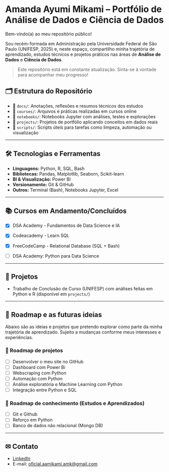 # Amanda Ayumi Mikami – Portfólio de Análise de Dados e Ciência de Dados

Bem-vindo(a) ao meu repositório público! 

Sou recém-formada em Administração pela Universidade Federal de São Paulo (UNIFESP, 2025) e, neste espaço, compartilho minha trajetória de aprendizado, estudos técnicos e projetos práticos nas áreas de **Análise de Dados** e **Ciência de Dados**.

> Este repositório está em constante atualização. Sinta-se à vontade para acompanhar meu progresso!

## 🗂 Estrutura do Repositório

- 📁 `docs/`: Anotações, reflexões e resumos técnicos dos estudos
- 📁 `courses/`: Arquivos e práticas realizadas em cursos online
- 📁 `notebooks/`: Notebooks Jupyter com análises, testes e explorações
- 📁 `projects/`: Projetos de portfólio aplicando conceitos em dados reais
- 📁 `scripts/`: Scripts úteis para tarefas como limpeza, automação ou visualização

---

## 🛠 Tecnologias e Ferramentas

- **Linguagens:** Python, R, SQL, Bash
- **Bibliotecas:** Pandas, Matplotlib, Seaborn, Scikit-learn
- **BI & Visualização:** Power BI
- **Versionamento:** Git & GitHub
- **Outros:** Terminal (Bash), Notebooks Jupyter, Excel

---

## 📚 Cursos em Andamento/Concluídos

- [x] DSA Academy - Fundamentos de Data Science e IA
- [x] Codeacademy - Learn SQL
- [X] FreeCodeCamp - Relational Database (SQL + Bash)

- [ ] DSA Academy: Python para Data Science

---

## 🧱 Projetos

- Trabalho de Conclusão de Curso (UNIFESP) com análises feitas em Python e R (disponível em `projects/`)

---

## 🚧 Roadmap e as futuras ideias

Abaixo são as ideias e projetos que pretendo explorar como parte da minha trajetória de aprendizado. Sujeito a mudanças conforme meus interesses e experiências.

### 🎯 Roadmap de projetos

- [ ] Desenvolver o meu site no GitHub
- [ ] Dashboard com Power Bi
- [ ] Webscraping com Python
- [ ] Automação com Python
- [ ] Análise exploratória e Machine Learning com Python
- [ ] Integração entre Python e SQL

### 📖 Roadmap de conhecimento (Estudos e Aprendizados)

- [ ] Git e Github
- [ ] Reforço em Python
- [ ] Banco de dados não relacional (Mongo DB)

---
## ✉ Contato

- [LinkedIn](https://www.linkedin.com/in/amanda-ayumi-mikami-357118210/)
- E-mail: oficial.aamikami.amk@gmail.com
